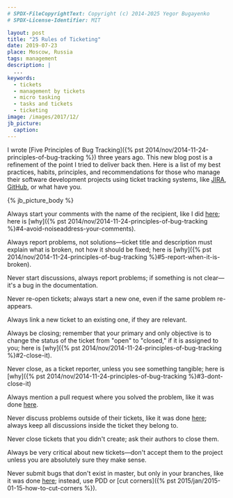 ```yaml
---
# SPDX-FileCopyrightText: Copyright (c) 2014-2025 Yegor Bugayenko
# SPDX-License-Identifier: MIT

layout: post
title: "25 Rules of Ticketing"
date: 2019-07-23
place: Moscow, Russia
tags: management
description: |
  ...
keywords:
  - tickets
  - management by tickets
  - micro tasking
  - tasks and tickets
  - ticketing
image: /images/2017/12/
jb_picture:
  caption:
---
```


I wrote [Five Principles of Bug Tracking]({% pst 2014/nov/2014-11-24-principles-of-bug-tracking %})
three years ago. This new blog post is a refinement of the point
I tried to deliver back then. Here is a list of my best practices, habits,
principles, and recommendations for those who manage their software
development projects using ticket tracking systems, like [JIRA](https://www.atlassian.com/software/jira),
[GitHub](https://github.com), or what have you.

<!--more-->

{% jb_picture_body %}

Always start your comments with the name of the recipient, like I did
[here](https://github.com/zerocracy/datum/issues/222#issuecomment-358065191);
here is [why]({% pst 2014/nov/2014-11-24-principles-of-bug-tracking %}#4-avoid-noiseaddress-your-comments).

Always report problems, not solutions&mdash;ticket title and description must explain
what is broken, not how it should be fixed;
here is [why]({% pst 2014/nov/2014-11-24-principles-of-bug-tracking %}#5-report-when-it-is-broken).

Never start discussions, always report problems;
if something is not clear&mdash;it's a bug in the documentation.

Never re-open tickets;
always start a new one, even if the same problem re-appears.

Always link a new ticket to an existing one, if they are relevant.

Always be closing;
remember that your primary and only objective is to
change the status of the ticket from "open" to "closed," if it is assigned to you;
here is [why]({% pst 2014/nov/2014-11-24-principles-of-bug-tracking %}#2-close-it).

Never close, as a ticket reporter, unless you see something tangible;
here is [why]({% pst 2014/nov/2014-11-24-principles-of-bug-tracking %}#3-dont-close-it)

Always mention a pull request where you solved the problem,
like it was done
[here](https://github.com/zerocracy/farm/issues/404#issuecomment-360015046).

Never discuss problems outside of their tickets, like it was done
[here](https://github.com/zerocracy/farm/pull/439#issuecomment-360698197);
always keep all discussions inside the ticket they belong to.

Never close tickets that you didn't create; ask their authors to close them.

Always be very critical about new tickets&mdash;don't accept them to the
project unless you are absolutely sure they make sense.

Never submit bugs that don't exist in master, but only in your branches,
like it was done [here](https://github.com/yegor256/jpeek/issues/128);
instead, use PDD or [cut corners]({% pst 2015/jan/2015-01-15-how-to-cut-corners %}).
